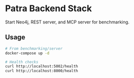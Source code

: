 # Patra Backend Stack

Start Neo4j, REST server, and MCP server for benchmarking.

## Usage

```bash
# From benchmarking/server
docker-compose up -d

# Health checks
curl http://localhost:5002/health
curl http://localhost:8000/health
```

